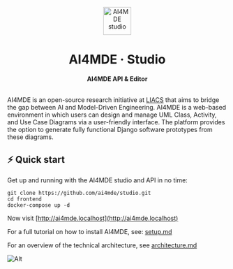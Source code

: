<p align="center">
    <img
        src="https://avatars.githubusercontent.com/u/155311177"
        alt="AI4MDE studio"
        width="64"
    />
</p>

<h1 align="center">
  AI4MDE &middot; <b>Studio</b>
</h1>

<div align="center">
  <strong>AI4MDE API & Editor</strong>
</div>

<br/>

AI4MDE is an open-source research initiative at [LIACS](https://liacs.leidenuniv.nl/) that aims to bridge the gap between AI and Model-Driven Engineering. AI4MDE is a web-based environment in which users can design and manage UML Class, Activity, and Use Case Diagrams via a user-friendly interface. The platform provides the option to generate fully functional Django software prototypes from these diagrams.  

## ⚡️ Quick start
Get up and running with the AI4MDE studio and API in no time:

```
git clone https://github.com/ai4mde/studio.git
cd frontend
docker-compose up -d
```

Now visit [http://ai4mde.localhost](http://ai4mde.localhost)


For a full tutorial on how to install AI4MDE, see: [setup.md](./docs/setup.md)

For an overview of the technical architecture, see [architecture.md](./docs/architecture.md)
<br/>

![Alt](https://repobeats.axiom.co/api/embed/80709bf7ea933c8ce8605ee6e8136a5f9420dcd6.svg "Repobeats analytics image")

